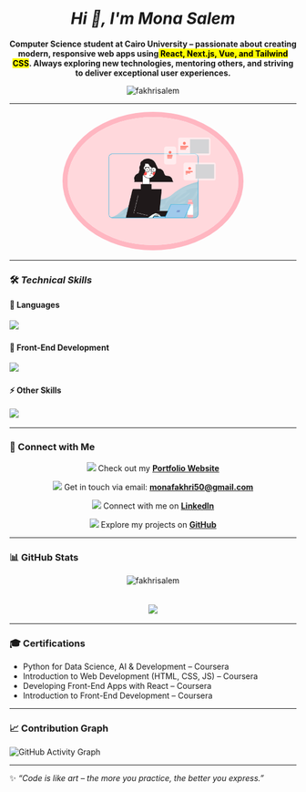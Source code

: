 
<h1 align="center"> <em><b> Hi 👋, I'm Mona  Salem</b></h1></em>


<p align="center" ><b>
   Computer Science student at<strong> <b>Cairo University</b></strong> – passionate about creating modern, responsive web apps using<mark> React, Next.js, Vue, and Tailwind CSS</mark>.  
   Always exploring new technologies, mentoring others, and striving to deliver exceptional user experiences.  
</b></p>

<p align="center">
  <img src="https://komarev.com/ghpvc/?username=fakhrisalem&label=Profile%20views&color=0e75b6&style=flat" alt="fakhrisalem" />
</p>

---
<p align="center">
  <kbd>
    <img src="https://raw.githubusercontent.com/fakhrisalem/fakhrisalem/main/about.gif" width="300"style="border: 9px solid #FFB6C1; border-radius: 50%;"  >
  </kbd>
</p>

---

### 🛠️<i> Technical Skills  </i>

#### 🚀 Languages  
<p align="left">
  <img src="https://skillicons.dev/icons?i=python,cpp,r,ts,js,prolog" />
</p>

#### 🎨 Front-End Development  
<p align="left">
  <img src="https://skillicons.dev/icons?i=react,next,vue,tailwind,sass,bootstrap,html,css" />
</p>

#### ⚡ Other Skills  
<p align="left">
  <img src="https://skillicons.dev/icons?i=git,github,figma,linux" />
</p>

---
### 🔗 Connect with Me  

<p align="center">
  <img src="https://img.icons8.com/color/30/000000/domain.png"/>
  Check out my <a href="https://fakhrisalem.github.io/Portfolio-Web/" target="_blank"><b>Portfolio Website</b></a>
</p>

<p align="center">
  <img src="https://img.icons8.com/color/30/000000/gmail.png"/>
  Get in touch via email: <a href="mailto:monafakhri50@gmail.com"><b>monafakhri50@gmail.com</b></a>
</p>

<p align="center">
  <img src="https://img.icons8.com/color/30/000000/linkedin.png"/>
  Connect with me on <a href="https://www.linkedin.com/in/mona-fakhri-998191262" target="_blank"><b>LinkedIn</b></a>
</p>

<p align="center">
  <img src="https://img.icons8.com/ios-glyphs/30/000000/github.png"/>
  Explore my projects on <a href="https://github.com/fakhrisalem" target="_blank"><b>GitHub</b></a>
</p>

---

### 📊 GitHub Stats
<p align="center">
<img src="https://github-readme-stats.vercel.app/api?username=fakhrisalem&show_icons=true&theme=tokyonight&cache_seconds=1800&v=1" alt="fakhrisalem" />
  <br><br><br>
<img src="https://github-readme-stats.vercel.app/api/top-langs/?username=fakhrisalem&layout=compact&theme=tokyonight&cache_seconds=1800&v=1" />
</p>

---

### 🎓 Certifications
- Python for Data Science, AI & Development – Coursera  
- Introduction to Web Development (HTML, CSS, JS) – Coursera  
- Developing Front-End Apps with React – Coursera  
- Introduction to Front-End Development – Coursera  

---

### 📈 Contribution Graph
![GitHub Activity Graph](https://github-readme-activity-graph.vercel.app/graph?username=fakhrisalem&theme=tokyo-night)

---

✨ *“Code is like art – the more you practice, the better you express.”*  


